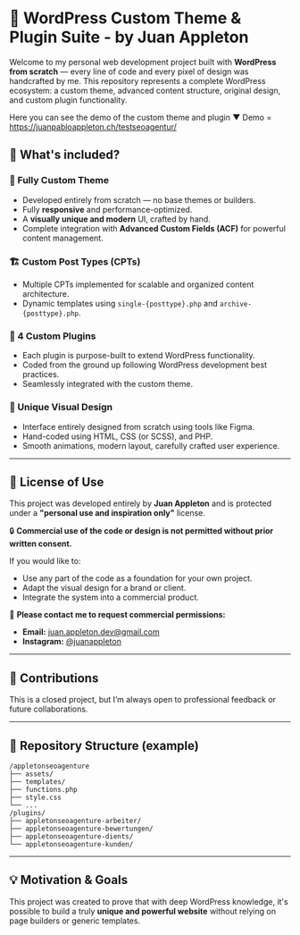 # 🎨 WordPress Custom Theme & Plugin Suite - by Juan Appleton

Welcome to my personal web development project built with **WordPress from scratch** — every line of code and every pixel of design was handcrafted by me. This repository represents a complete WordPress ecosystem: a custom theme, advanced content structure, original design, and custom plugin functionality.

Here you can see the demo of the custom theme and plugin ▼
Demo = https://juanpabloappleton.ch/testseoagentur/

## 🚀 What's included?

### 🧩 Fully Custom Theme
- Developed entirely from scratch — no base themes or builders.
- Fully **responsive** and performance-optimized.
- A **visually unique and modern** UI, crafted by hand.
- Complete integration with **Advanced Custom Fields (ACF)** for powerful content management.

### 🏗️ Custom Post Types (CPTs)
- Multiple CPTs implemented for scalable and organized content architecture.
- Dynamic templates using `single-{posttype}.php` and `archive-{posttype}.php`.

### 🔌 4 Custom Plugins
- Each plugin is purpose-built to extend WordPress functionality.
- Coded from the ground up following WordPress development best practices.
- Seamlessly integrated with the custom theme.

### 🎨 Unique Visual Design
- Interface entirely designed from scratch using tools like Figma.
- Hand-coded using HTML, CSS (or SCSS), and PHP.
- Smooth animations, modern layout, carefully crafted user experience.

---

## 📜 License of Use

This project was developed entirely by **Juan Appleton** and is protected under a **"personal use and inspiration only"** license.

🔒 **Commercial use of the code or design is not permitted without prior written consent.**

If you would like to:
- Use any part of the code as a foundation for your own project.
- Adapt the visual design for a brand or client.
- Integrate the system into a commercial product.

📩 **Please contact me to request commercial permissions:**

- **Email:** juan.appleton.dev@gmail.com  
- **Instagram:** [@juanappleton](https://instagram.com/juanappleton)

---

## 🤝 Contributions

This is a closed project, but I’m always open to professional feedback or future collaborations.

---

## 📂 Repository Structure (example)

```
/appletonseoagenture
├── assets/
├── templates/
├── functions.php
├── style.css
└── ...
/plugins/
├── appletonseoagenture-arbeiter/
├── appletonseoagenture-bewertungen/
├── appletonseoagenture-dients/
└── appletonseoagenture-kunden/
```

---

## 💡 Motivation & Goals

This project was created to prove that with deep WordPress knowledge, it's possible to build a truly **unique and powerful website** without relying on page builders or generic templates.
